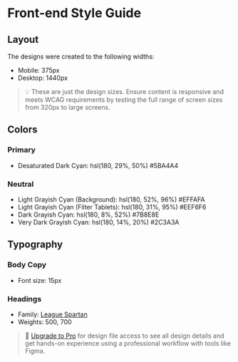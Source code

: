 # Front-end Style Guide

## Layout

The designs were created to the following widths:

- Mobile: 375px
- Desktop: 1440px

> 💡 These are just the design sizes. Ensure content is responsive and meets WCAG requirements by testing the full range of screen sizes from 320px to large screens.

## Colors

### Primary

- Desaturated Dark Cyan: hsl(180, 29%, 50%) #5BA4A4

### Neutral

- Light Grayish Cyan (Background): hsl(180, 52%, 96%) #EFFAFA
- Light Grayish Cyan (Filter Tablets): hsl(180, 31%, 95%) #EEF6F6
- Dark Grayish Cyan: hsl(180, 8%, 52%) #7B8E8E
- Very Dark Grayish Cyan: hsl(180, 14%, 20%) #2C3A3A

## Typography

### Body Copy

- Font size: 15px

### Headings

- Family: [League Spartan](https://fonts.google.com/specimen/League+Spartan)
- Weights: 500, 700

> 💎 [Upgrade to Pro](https://www.frontendmentor.io/pro?ref=style-guide) for design file access to see all design details and get hands-on experience using a professional workflow with tools like Figma.
